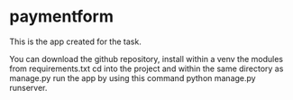 # paymentform

This is the app created for the task.

You can download the github repository, install within a venv the modules from requirements.txt 
cd into the project and within the same directory as manage.py run the app by using this command python manage.py runserver.


